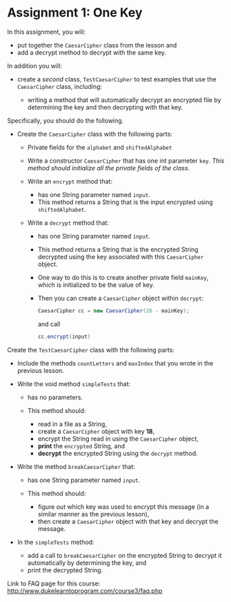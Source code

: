 # Assignment 1: One Key

In this assignment, you will:

- put together the `CaesarCipher` class from the lesson and
- add a decrypt method to decrypt with the same key.

In addition you will:

- create a _second_ class, `TestCaesarCipher` to test examples that use the `CaesarCipher` class, including:

    - writing a method that will automatically decrypt an encrypted file by determining the key and then decrypting with that key.

Specifically, you should do the following.

- Create the `CaesarCipher` class with the following parts:

    - Private fields for the `alphabet` and `shiftedAlphabet`
    - Write a constructor `CaesarCipher` that has one int parameter `key`. _This method should initialize all the private fields of the class_.
    - Write an `encrypt` method that:

        - has one String parameter named `input`.
        - This method returns a String that is the input encrypted using    `shiftedAlphabet`.
    - Write a `decrypt` method that:

        - has one String parameter named `input`.
        - This method returns a String that is the encrypted String decrypted using the key associated with this `CaesarCipher` object.
        - One way to do this is to create another private field `mainKey`, which is initialized to be the value of key.
        - Then you can create a `CaesarCipher` object within `decrypt`:

            ```java
            CaesarCipher cc = new CaesarCipher(26 - mainKey);
            ```
            and call

            ```java
            cc.encrypt(input)
            ```

Create the `TestCaesarCipher` class with the following parts:

- Include the methods `countLetters` and `maxIndex` that you wrote in the previous lesson.
- Write the void method `simpleTests` that:

    - has no parameters.
    - This method should:

        - read in a file as a String,
        - create a `CaesarCipher` object with key __18__,
        - encrypt the String read in using the `CaesarCipher` object,
        - __print__ the `encrypted` String, and
        - __decrypt__ the encrypted String using the `decrypt` method.

- Write the method `breakCaesarCipher` that:

    - has one String parameter named `input`.
    - This method should:

        - figure out which key was used to encrypt this message (in a similar manner as the previous lesson),
        - then create a `CaesarCipher` object with that key and decrypt the message.

- In the `simpleTests` method:

    - add a call to `breakCaesarCipher` on the encrypted String to decrypt it automatically by determining the key, and
    - print the decrypted String.

Link to FAQ page for this course: http://www.dukelearntoprogram.com/course3/faq.php